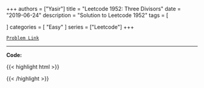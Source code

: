 
+++
authors = ["Yasir"]
title = "Leetcode 1952: Three Divisors"
date = "2019-06-24"
description = "Solution to Leetcode 1952"
tags = [
    
]
categories = [
    "Easy"
]
series = ["Leetcode"]
+++



[`Problem Link`](https://leetcode.com/problems/three-divisors/description/)

---

**Code:**

{{< highlight html >}}

{{< /highlight >}}

